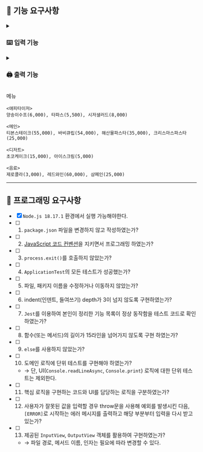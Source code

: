 ## 🚀 기능 요구사항

<details>
<summary><h3>⌨️ 입력 기능</h3></summary>

- **1. 날짜 입력**
  - [x] 사용자로부터 12월 중 예상 방문 날짜를 입력받는다.
    - 1 이상 31 이하의 숫자로만 입력을 받는다.
- **2. 메뉴 주문**
  - [x] 사용자로부터 <a href='#menu'>메뉴</a>와 개수를 입력받는다.
  - ```js
    // 다음 형태로 입력받는다.
    `${메뉴이름}-${개수}`;
    ```

</details>

<details>
<summary><h3>🖨️ 출력 기능</h3></summary>

- **1. 프롬프트 메시지 출력**
  - 날짜 입력 프롬프트
    - [x] `'12월 중 식당 예상 방문 날짜는 언제인가요? (숫자만 입력해 주세요!)'` 라는 메시지를 콘솔에 출력한다.
  - <a href='#menu'>메뉴</a> 입력 프롬프트
    - [x] `'주문하실 메뉴를 메뉴와 개수를 알려 주세요. (e.g. 해산물파스타-2,레드와인-1,초코케이크-1)'` 라는 메시지를 콘솔에 출력한다.
- **2. 이벤트 플래너 출력**

  - 단순 메시지 출력
    - [x] `'안녕하세요! 우테코 식당 12월 이벤트 플래너입니다.'` 라는 메시지를 콘솔에 출력한다.
    - [x] `'12월 ${사용자 선택일자}일에 우테코 식당에서 받을 이벤트 혜택 미리 보기!'` 라는 메시지를 콘솔에 출력한다.
  - 결과 출력

    - 공통 요구사항
      - [ ] 모든 금액은 `원` 단위로 표기한다.
      - [ ] 모든 금액은 쉼표(`,`)를 기준으로 3자리 단위로 끊어서 표기한다.
      - [ ] 할인된 금액이라면 `-`를 붙여서 음수로 표기한다.
      - [ ] 값이 없는 경우에는 `'없음'`으로 표기한다.
      - [ ] 각 항목의 이름은 꺾쇠 괄호(`< >`)로 감싸서 표기한다.
      - [ ] 각 항목 사이는 줄바꿈(`\n`)으로 구분한다.
    - 주문 메뉴
      - [x] `'<주문 메뉴>'` 라는 제목을 출력한다.
      - [x] <a href='#menu'>메뉴</a>의 이름과 개수를 출력한다.
      - ```js
        // 다음 형태로 출력한다.
        `${메뉴 이름} - ${<a href='#menu'>메뉴</a> 개수}개``
        ```
    - 할인 전 총 주문 금액
      - [x] `'<할인 전 총 주문 금액>'` 라는 제목을 출력한다.
      - [x] 고객이 입력한 <a href='#menu'>메뉴</a>의 총 금액을 출력한다.
    - 증정 메뉴
      - [x] `'<증정 메뉴>'` 라는 제목을 출력한다.
      - [x] `할인 전 총 주문 금액`이 12만원 이상이라면 `샴페인 1개`를 출력한다.
      - [x] `할인 전 총 주문 금액`이 12만원 미만이라면 `없음`를 출력한다.
    - 혜택 내역

      - [x] `'<혜택 내역>'` 라는 제목을 출력한다.
      - [x] 고객에게 적용된 이벤트 내역을 출력한다.
      <details>
      <summary>크리스마스 이벤트</summary>

      - 크리스마스 디데이 할인
        - 이벤트 기간: 2023년 12월 1일 ~ 2023년 12월 25일
        - 할인 금액이 1,000원으로 시작하여 1일이 지날 때마다 100원씩 증가한다.
        - 총 주문 금액에서 해당 금액만큼 할인한다. (e.g. 1일: 1,000원, 2일: 1,100원, ..., 25일: 3,400원)
      - 평일 할인 **(일요일 ~ 목요일)**
        - 디저트 메뉴 1개당 2,023원 할인
      - 주말 할인 **(금요일, 토요일)**
        - 메인 메뉴 1개당 2,023원 할인
      - 특별 할인
        - 이벤트 달력에 별이 있으면 총주문 금액에서 1,000원 할인
        - 3일, 10일, 17일, 24일, 25일, 31일에는 별이 있다.
      - 증정 이벤트
        - 할인 전 총주문 금액이 12만 원 이상이라면 샴페인 1개를 증정한다.

      </details>

      - ```js
        // 다음 형태로 출력한다.
        `${이벤트 이름}: -${할인 금액}원`
        ```
      - [x] 총 금액 10,000원 이상부터 이벤트가 적용된다.
      - [x] 적용된 이벤트가 없다면 `없음`을 출력한다.

    - 총혜택 금액
      - [ ] `'<총혜택 금액>'` 라는 제목을 출력한다.
      - [ ] `${할인 금액 합계} + ${증정 <a href='#menu'>메뉴</a>의 가격}` 으로 계산한다.
    - 할인 후 예상 결제 금액
      - [ ] `'<할인 후 예상 결제 금액>'` 라는 제목을 출력한다.
      - [ ] `${할인 전 총주문 금액} - ${할인 금액}` 으로 계산한다.
    - 12월 이벤트 배지
      - [ ] `'<12월 이벤트 배지>'` 라는 제목을 출력한다.
      - [ ] `총 혜택 금액`에 따라 다음과 같은 이벤트 배지를 출력한다.
        - 5천 원 이상: `별`
        - 1만 원 이상: `트리`
        - 2만 원 이상: `산타`
      - [ ] 부여된 이벤트 배지가 없다면 `없음`을 출력한다.

- **3. 오류 출력**
  - 공통 사항
    - [x] 오류 메시지는 `'[ERROR]'` 라는 접두사를 붙여서 출력한다.
    - [x] 오류 메시지 출력 후 다시 입력을 받는다.
    - [x] 입력이 없는 경우 `'[ERROR] 입력이 없습니다. 다시 입력해 주세요.'` 라는 메시지를 출력한다.
  - 날짜 입력 오류
    - [x] 양의 정수가 아닌 경우 `'[ERROR] 유효하지 않은 날짜입니다. 다시 입력해 주세요.'` 라는 메시지를 출력한다.
    - [x] 1 이상 31 이하의 숫자가 아닌경우 `'[ERROR] 유효하지 않은 날짜입니다. 다시 입력해 주세요.'` 라는 메시지를 출력한다.
  - 메뉴 입력 오류
    - 메뉴 입력 오류는 `'[ERROR] 유효하지 않은 주문입니다. 다시 입력해 주세요.'`라는 메시지를 출력한다.
    - 메뉴 입력 오류에 해당하는 경우는 다음과 같다.
      - [x] 메뉴 이름과 개수가 하이픈(-)으로 구분되지 않은 경우
      - [x] 각각의 메뉴가 콤마(,)로 구분되지 않은 경우
      - [x] 메뉴 이름이 유효하지 않은 경우
      - [x] 메뉴 개수가 숫자가 아닌 경우
      - [x] 메뉴 개수가 1 이상이 아닌 경우
      - [x] 중복 메뉴가 있는 경우
      - [ ] 총 메뉴의 개수가 20개 초과인 경우
      - [ ] 음료만 주문한 경우

## </details>

<span id="menu">메뉴</span>

```
<애피타이저>
양송이수프(6,000), 타파스(5,500), 시저샐러드(8,000)

<메인>
티본스테이크(55,000), 바비큐립(54,000), 해산물파스타(35,000), 크리스마스파스타(25,000)

<디저트>
초코케이크(15,000), 아이스크림(5,000)

<음료>
제로콜라(3,000), 레드와인(60,000), 샴페인(25,000)
```

---

## 🎯 프로그래밍 요구사항

- [x] `Node.js 18.17.1` 환경에서 실행 가능해야한다.
- [ ] 1. `package.json` 파일을 변경하지 않고 작성하였는가?
- [ ] 2. [JavaScript 코드 컨벤션](https://github.com/ho991217/javascript-christmas-6-ho991217#:~:text=JS%EB%A1%9C%EB%A7%8C%20%EA%B5%AC%ED%98%84%ED%95%9C%EB%8B%A4.-,JavaScript%20%EC%BD%94%EB%93%9C%20%EC%BB%A8%EB%B2%A4%EC%85%98,-%EC%9D%84%20%EC%A7%80%ED%82%A4%EB%A9%B4%EC%84%9C%20%ED%94%84%EB%A1%9C%EA%B7%B8%EB%9E%98%EB%B0%8D)을 지키면서 프로그래밍 하였는가?
- [ ] 3. `process.exit()`를 호출하지 않았는가?
- [ ] 4. `ApplicationTest`의 모든 테스트가 성공했는가?
- [ ] 5. 파일, 패키지 이름을 수정하거나 이동하지 않았는가?
- [ ] 6. indent(인덴트, 들여쓰기) depth가 3이 넘지 않도록 구현하였는가?
- [ ] 7. `Jest`를 이용하여 본인이 정리한 기능 목록이 정상 동작함을 테스트 코드로 확인하였는가?
- [ ] 8. 함수(또는 메서드)의 길이가 15라인을 넘어가지 않도록 구현 하였는가?
- [ ] 9. `else`를 사용하지 않았는가?
- [ ] 10. 도메인 로직에 단위 테스트를 구현해야 하였는가?
  - &rarr; 단, UI(`Console.readLineAsync`, `Console.print`) 로직에 대한 단위 테스트는 제외한다.
- [ ] 11. 핵심 로직을 구현하는 코드와 UI를 담당하는 로직을 구분하였는가?
- [ ] 12. 사용자가 잘못된 값을 입력할 경우 throw문을 사용해 예외를 발생시킨 다음, `[ERROR]`로 시작하는 에러 메시지를 출력하고 해당 부분부터 입력을 다시 받고 있는가?
- [ ] 13. 제공된 `InputView`, `OutputView` 객체를 활용하여 구현하였는가?
  - &rarr; 파일 경로, 메서드 이름, 인자는 필요에 따라 변경할 수 있다.
